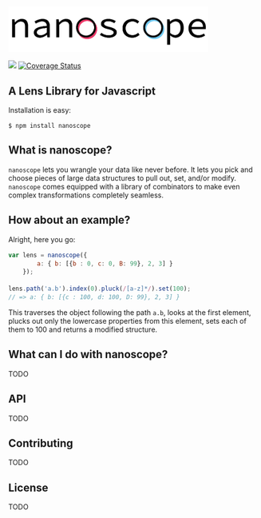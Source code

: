 <img src="NanoscopeLogo.png" width="400px"></img>

<img src="https://travis-ci.org/5outh/nanoscope.svg?branch=master"></img> [![Coverage Status](https://coveralls.io/repos/5outh/nanoscope/badge.svg?branch=pluck-extensions)](https://coveralls.io/r/5outh/nanoscope?branch=pluck-extensions)

## A Lens Library for Javascript

Installation is easy:

```
$ npm install nanoscope
```

## What is nanoscope?

`nanoscope` lets you wrangle your data like never before. It lets you pick and choose pieces of large
data structures to pull out, set, and/or modify. `nanoscope` comes equipped with a library of combinators to make even
complex transformations completely seamless.

## How about an example?

Alright, here you go:

```js
var lens = nanoscope({
        a: { b: [{b : 0, c: 0, B: 99}, 2, 3] }
    });

lens.path('a.b').index(0).pluck(/[a-z]*/).set(100);
// => a: { b: [{c : 100, d: 100, D: 99}, 2, 3] }
```

This traverses the object following the path `a.b`, looks at the first element, plucks out only the lowercase
properties from this element, sets each of them to 100 and returns a modified structure.

## What can I do with nanoscope?

TODO

## API

TODO

## Contributing

TODO

## License

TODO